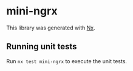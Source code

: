 # mini-ngrx

This library was generated with [Nx](https://nx.dev).

## Running unit tests

Run `nx test mini-ngrx` to execute the unit tests.
